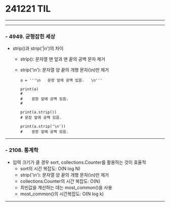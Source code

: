 # 241221 TIL
---
---
### - 4949. 균형잡힌 세상
  - strip()과 strip('|n')의 차이
    - strip(): 문자열 맨 앞과 맨 끝의 공백 문자 제거
    - strip('\n'): 문자열 양 끝의 개행 문자(\n)만 제거
    
          a = '''\n   문장 앞에 공백 있음.   \n'''
    
          print(a)
          #
          #    문장 앞에 공백 있음.   
          # 
    
          print(a.strip())
          # 문장 앞에 공백 있음.
    
          print(a.strip('\n'))
          #    문장 앞에 공백 있음.  

---
### - 2108. 통계학
  - 입력 크기가 클 경우 sort, collections.Counter를 활용하는 것이 효율적
    - sort의 시간 복잡도: O(N log N)
    - strip('\n'): 문자열 양 끝의 개행 문자(\n)만 제거
    - collections.Counter의 시간 복잡도: O(N)
    - 최빈값을 계산하는 데는 most_common()을 사용
    - most_common()의 시간복잡도: O(N log k)

---